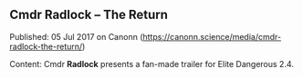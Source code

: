 ## Cmdr Radlock &#8211; The Return

Published: 05 Jul 2017 on Canonn (https://canonn.science/media/cmdr-radlock-the-return/)

Content: Cmdr **Radlock** presents a fan-made trailer for Elite Dangerous 2.4.